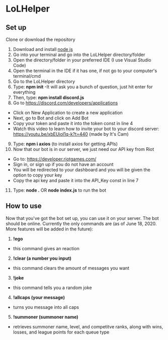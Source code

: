 # LoLHelper
## Set up
Clone or download the repository
1) Download and install [node js](https://nodejs.org/en/download/)
2) Go into your terminal and go into the LoLHelper directory/folder
3) Open the directory/folder in your preferred IDE (I use Visual Studio Code)
4) Open the terminal in the IDE if it has one, if not go to your computer's terminal/cmd
5) Go to the LoLHelper directory
6) Type: **npm init**
  -It will ask you a bunch of question, just hit enter for everything
7) Then, type: **npm install discord.js**
8) Go to https://discord.com/developers/applications
  - Click on New Application to create a new application
  - Next, go to Bot and click on Add Bot
  - Copy your token and paste it into the token const in line 4
  - Watch this video to learn how to invite your bot to your discord server: https://youtu.be/xbEUioI1q-k?t=440 (made by It's Cam)
9) Type: **npm i axios** (to install axios for getting APIs)
10) Now that our bot is in our server, we just need our API key from Riot
  - Go to: https://developer.riotgames.com/
  - Sign in, or sign up if you do not have an account
  - You will be redirected to your dashboard and you will be given the option to copy your key
  - Copy the api key and paste it into the API_Key const in line 7
11) Type: **node .** OR **node index.js** to run the bot
## How to use
Now that you've got the bot set up, you can use it on your server.
The bot should be online.
Currently the only commands are (as of June 18, 2020. More features will be added in the future):
1) **!ego** 
  - this command gives an reaction
2) **!clear (a number you input)**
  - this command clears the amount of messages you want
3) **!joke**
  - this command tells you a random joke
4) **!allcaps (your message)**
  - turns you message into all caps
5) **!summoner (summoner name)**
  - retrieves summoner name, level, and competitve ranks, along with wins, losses, and league points for each queue type
